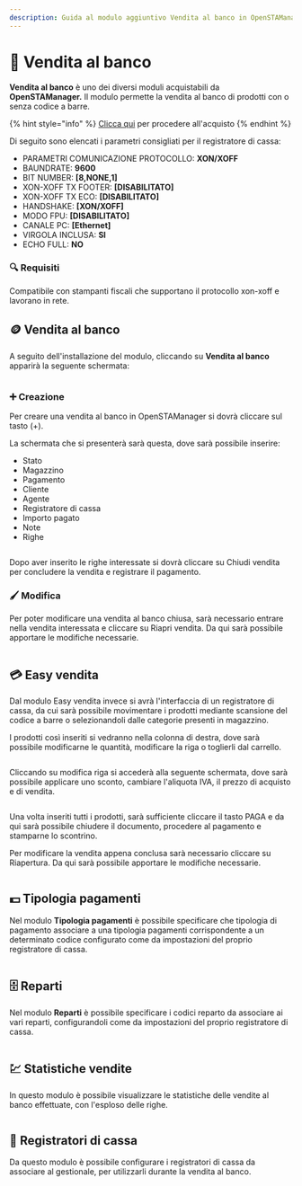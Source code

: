 ```yaml
---
description: Guida al modulo aggiuntivo Vendita al banco in OpenSTAManager
---
```


# 📗 Vendita al banco

**Vendita al banco** è uno dei diversi moduli acquistabili da **OpenSTAManager.** Il modulo permette la vendita al banco di prodotti con o senza codice a barre.

{% hint style="info" %}
[Clicca qui](https://shop.openstamanager.com/prodotto/vendita-al-banco/) per procedere all'acquisto
{% endhint %}

Di seguito sono elencati i parametri consigliati per il registratore di cassa:

* PARAMETRI COMUNICAZIONE PROTOCOLLO: **XON/XOFF**
* BAUNDRATE: **9600**
* BIT NUMBER: **\[8,NONE,1]**
* XON-XOFF TX FOOTER: **\[DISABILITATO]**
* XON-XOFF TX ECO: **\[DISABILITATO]**
* HANDSHAKE: **\[XON/XOFF]**
* MODO FPU: **\[DISABILITATO]**
* CANALE PC: **\[Ethernet]**
* VIRGOLA INCLUSA: **SI**
* ECHO FULL: **NO**

### 🔍 Requisiti

Compatibile con stampanti fiscali che supportano il protocollo xon-xoff e lavorano in rete.

## 🪙 Vendita al banco

A seguito dell'installazione del modulo, cliccando su **Vendita al banco** apparirà la seguente schermata:

<figure><img src="../.gitbook/assets/immagine (1) (1) (1).png" alt=""><figcaption></figcaption></figure>

### ➕ Creazione

Per creare una vendita al banco in OpenSTAManager si dovrà cliccare sul tasto (+).

La schermata che si presenterà sarà questa, dove sarà possibile inserire:

* Stato
* Magazzino
* Pagamento
* Cliente
* Agente
* Registratore di cassa
* Importo pagato
* Note
* Righe

<figure><img src="../.gitbook/assets/immagine (1) (1) (1) (1).png" alt=""><figcaption></figcaption></figure>

Dopo aver inserito le righe interessate si dovrà cliccare su Chiudi vendita per concludere la vendita e registrare il pagamento.

### 🖌️ Modifica

Per poter modificare una vendita al banco chiusa, sarà necessario entrare nella vendita interessata e cliccare su Riapri vendita. Da qui sarà possibile apportare le modifiche necessarie.

<figure><img src="../.gitbook/assets/immagine (2) (1) (1).png" alt=""><figcaption></figcaption></figure>

## 💳 Easy vendita

Dal modulo Easy vendita invece si avrà l'interfaccia di un registratore di cassa, da cui sarà possibile movimentare i prodotti mediante scansione del codice a barre o selezionandoli dalle categorie presenti in magazzino.

I prodotti così inseriti si vedranno nella colonna di destra, dove sarà possibile modificarne le quantità, modificare la riga o toglierli dal carrello.

<figure><img src="../.gitbook/assets/immagine (5) (1).png" alt=""><figcaption></figcaption></figure>

Cliccando su modifica riga si accederà alla seguente schermata, dove sarà possibile applicare uno sconto, cambiare l'aliquota IVA, il prezzo di acquisto e di vendita.

<figure><img src="../.gitbook/assets/immagine (6) (1).png" alt=""><figcaption></figcaption></figure>

Una volta inseriti tutti i prodotti, sarà sufficiente cliccare il tasto PAGA e da qui sarà possibile chiudere il documento, procedere al pagamento e stamparne lo scontrino.

Per modificare la vendita appena conclusa sarà necessario cliccare su Riapertura. Da qui sarà possibile apportare le modifiche necessarie.

<figure><img src="../.gitbook/assets/immagine (7) (1).png" alt=""><figcaption></figcaption></figure>

## 💵 Tipologia pagamenti

Nel modulo **Tipologia pagamenti** è possibile specificare che tipologia di pagamento associare a una tipologia pagamenti corrispondente a un determinato codice configurato come da impostazioni del proprio registratore di cassa.

<figure><img src="../.gitbook/assets/immagine (8) (1).png" alt=""><figcaption></figcaption></figure>

## 🗄️ Reparti

Nel modulo **Reparti** è possibile specificare i codici reparto da associare ai vari reparti, configurandoli come da impostazioni del proprio registratore di cassa.

<figure><img src="../.gitbook/assets/immagine (9) (1).png" alt=""><figcaption></figcaption></figure>

## 💹 Statistiche vendite

In questo modulo è possibile visualizzare le statistiche delle vendite al banco effettuate, con l'esploso delle righe.

<figure><img src="../.gitbook/assets/immagine (10) (1).png" alt=""><figcaption></figcaption></figure>

## 🧰 Registratori di cassa

Da questo modulo è possibile configurare i registratori di cassa da associare al gestionale, per utilizzarli durante la vendita al banco.

<figure><img src="../.gitbook/assets/immagine (11) (1).png" alt=""><figcaption></figcaption></figure>
